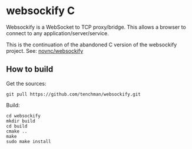 # websockify C

Websockify is a WebSocket to TCP proxy/bridge. This allows a browser to connect
to any application/server/service.

This is the continuation of the abandoned C version of the websockify project.
See: [novnc/websockify](https://github.com/novnc/websockify)

## How to build

Get the sources:

```
git pull https://github.com/tenchman/websockify.git
```

Build:

```
cd websockify
mkdir build
cd build
cmake ..
make
sudo make install
```

